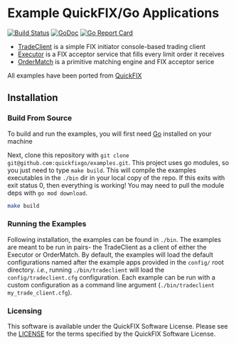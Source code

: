 # Example QuickFIX/Go Applications

[![Build Status](https://github.com/quickfixgo/examples/workflows/CI/badge.svg)](https://github.com/quickfixgo/examples/actions) [![GoDoc](https://godoc.org/github.com/quickfixgo/examples?status.png)](https://godoc.org/github.com/quickfixgo/examples) [![Go Report Card](https://goreportcard.com/badge/github.com/quickfixgo/examples)](https://goreportcard.com/report/github.com/quickfixgo/examples)

* [TradeClient](cmd/tradeclient/README.md) is a simple FIX initiator console-based trading client
* [Executor](cmd/executor/README.md) is a FIX acceptor service that fills every limit order it receives
* [OrderMatch](cmd/ordermatch/README.md) is a primitive matching engine and FIX acceptor serice

All examples have been ported from [QuickFIX](http://quickfixengine.org)

## Installation

### Build From Source
To build and run the examples, you will first need [Go](https://www.golang.org) installed on your machine

Next, clone this repository with `git clone git@github.com:quickfixgo/examples.git`. This project uses go modules, so you just need to type `make build`. This will compile the examples executables in the `./bin` dir in your local copy of the repo. If this exits with exit status 0, then everything is working! You may need to pull the module deps with `go mod download`.

```sh
make build
```

### Running the Examples

Following installation, the examples can be found in `./bin`.  The examples are meant to be run in pairs- the TradeClient as a client of either the Executor or OrderMatch.  By default, the examples will load the default configurations named after the example apps provided in the `config/` root directory.  <i>i.e.</i>, running `./bin/tradeclient` will load the `config/tradeclient.cfg` configuration.  Each example can be run with a custom configuration as a command line argument (`./bin/tradeclient my_trade_client.cfg`).

### Licensing

This software is available under the QuickFIX Software License. Please see the [LICENSE](LICENSE) for the terms specified by the QuickFIX Software License.
